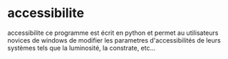 # accessibilite
accessibilite
ce programme est écrit en python et permet au utilisateurs novices de windows de modifier les parametres d'accessibilités de leurs systèmes tels que la luminosité, la constrate, etc...
